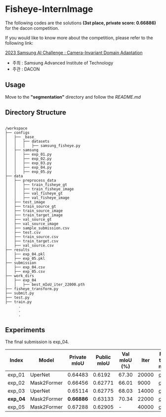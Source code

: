# Fisheye-InternImage

The following codes are the solutions **(3st place, private score: 0.66886)** for the dacon competition.

If you would like to know more about the competition, please refer to the following link:

[2023 Samsung AI Challenge : Camera-Invariant Domain Adaptation](https://dacon.io/competitions/official/236132/overview/description)

* 주최 : Samsung Advanced Institute of Technology
* 주관 : DACON

## Usage
Move to the **"segmentation"** directory and follow the *README.md*

## Directory Structure
<pre><code>
/workspace
├── configs
│   ├── _base_
│   │   ├── datasets
│   │   │   ├── samsung_fisheye.py
│   ├── samsung
│   │   ├── exp_01.py
│   │   ├── exp_02.py
│   │   ├── exp_03.py
│   │   ├── exp_04.py
│   │   ├── exp_05.py
├── data
│   ├── preprocess_data
│   │   ├── train_fisheye_gt
│   │   ├── train_fisheye_image
│   │   ├── val_fisheye_gt
│   │   ├── val_fisheye_image
│   ├── test_image
│   ├── train_source_gt
│   ├── train_source_image
│   ├── train_target_image
│   ├── val_source_gt
│   ├── val_source_image
│   ├── sample_submission.csv
│   ├── test.csv
│   ├── train_source.csv
│   ├── train_target.csv
│   ├── val_source.csv
├── results
│   ├── exp_04.pkl
│   ├── exp_05.pkl
├── submission
│   ├── exp_04.csv
│   ├── exp_05.csv
├── work_dirs
│   ├── exp_04
│   │   ├── best_mIoU_iter_22000.pth
├── fisheye_transform.py
├── submit.py
├── test.py
├── train.py
      .
      .
      .
</code></pre>

## Experiments

The final submission is exp_04.

| Index      | Model       | Private mIoU | Public mIoU | Val mIoU (%) | Iter  | Fine-tuned model | Pre-trained model |
|------------|-------------|--------------|-------------|--------------|-------|------------------|-------------------|
| exp_01     | UperNet     | 0.64483      | 0.6192      | 67.30        | 20000 | [ckpt]()         | [ckpt](https://huggingface.co/OpenGVLab/InternImage/resolve/main/internimage_h_jointto22k_384.pth) |
| exp_02     | Mask2Former | 0.66456      | 0.62771     | 66.01        | 9000  | [ckpt]()         | [ckpt](https://huggingface.co/OpenGVLab/InternImage/resolve/main/mask2former_internimage_h_896_80k_cocostuff164k.pth) |
| exp_03     | UperNet     | 0.65114      | 0.62775     | 68.03        | 14000 | [ckpt]()         | [ckpt](https://huggingface.co/OpenGVLab/InternImage/resolve/main/internimage_h_jointto22k_384.pth) |
| **exp_04** | Mask2Former | **0.66886**  | 0.63133     | 70.34        | 22000 | [ckpt]()         | [ckpt](https://huggingface.co/OpenGVLab/InternImage/resolve/main/mask2former_internimage_h_896_80k_cocostuff164k.pth) |
| exp_05     | Mask2Former | 0.67288      | 0.62905     | -            | 40000 | [ckpt]()         | [ckpt](https://huggingface.co/OpenGVLab/InternImage/resolve/main/mask2former_internimage_h_896_80k_cocostuff164k.pth) |
